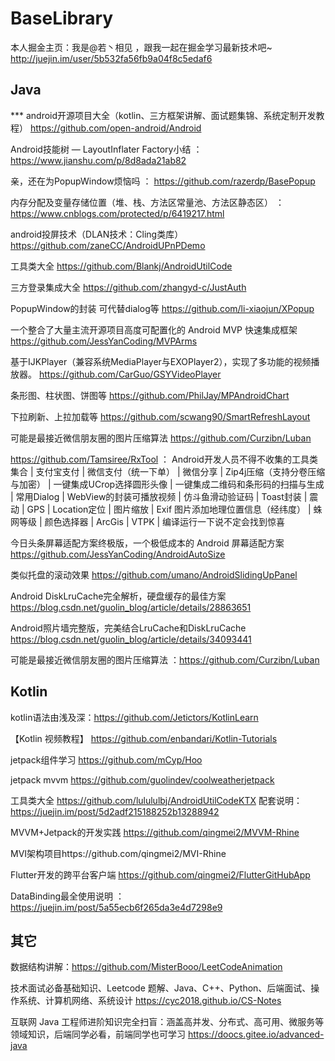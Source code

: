 # BaseLibrary
本人掘金主页：我是@若丶相见 ，跟我一起在掘金学习最新技术吧~ http://juejin.im/user/5b532fa56fb9a04f8c5edaf6

## Java

*** android开源项目大全（kotlin、三方框架讲解、面试题集锦、系统定制开发教程） https://github.com/open-android/Android

Android技能树 — LayoutInflater Factory小结  ： https://www.jianshu.com/p/8d8ada21ab82

亲，还在为PopupWindow烦恼吗 ： https://github.com/razerdp/BasePopup

内存分配及变量存储位置（堆、栈、方法区常量池、方法区静态区） ：https://www.cnblogs.com/protected/p/6419217.html

android投屏技术（DLAN技术：Cling类库）https://github.com/zaneCC/AndroidUPnPDemo

工具类大全 https://github.com/Blankj/AndroidUtilCode

三方登录集成大全 https://github.com/zhangyd-c/JustAuth

PopupWindow的封装 可代替dialog等 https://github.com/li-xiaojun/XPopup

一个整合了大量主流开源项目高度可配置化的 Android MVP 快速集成框架 https://github.com/JessYanCoding/MVPArms

基于IJKPlayer（兼容系统MediaPlayer与EXOPlayer2），实现了多功能的视频播放器。 https://github.com/CarGuo/GSYVideoPlayer

条形图、柱状图、饼图等 https://github.com/PhilJay/MPAndroidChart

下拉刷新、上拉加载等 https://github.com/scwang90/SmartRefreshLayout

可能是最接近微信朋友圈的图片压缩算法 https://github.com/Curzibn/Luban

https://github.com/Tamsiree/RxTool ： Android开发人员不得不收集的工具类集合 | 支付宝支付 | 微信支付（统一下单） | 微信分享 | Zip4j压缩（支持分卷压缩与加密） | 一键集成UCrop选择圆形头像 | 一键集成二维码和条形码的扫描与生成 | 常用Dialog | WebView的封装可播放视频 | 仿斗鱼滑动验证码 | Toast封装 | 震动 | GPS | Location定位 | 图片缩放 | Exif 图片添加地理位置信息（经纬度） | 蛛网等级 | 颜色选择器 | ArcGis | VTPK | 编译运行一下说不定会找到惊喜

今日头条屏幕适配方案终极版，一个极低成本的 Android 屏幕适配方案 https://github.com/JessYanCoding/AndroidAutoSize

类似托盘的滚动效果 https://github.com/umano/AndroidSlidingUpPanel

Android DiskLruCache完全解析，硬盘缓存的最佳方案  https://blog.csdn.net/guolin_blog/article/details/28863651

Android照片墙完整版，完美结合LruCache和DiskLruCache https://blog.csdn.net/guolin_blog/article/details/34093441

可能是最接近微信朋友圈的图片压缩算法 ：https://github.com/Curzibn/Luban

## Kotlin

kotlin语法由浅及深：https://github.com/Jetictors/KotlinLearn

【Kotlin 视频教程】 https://github.com/enbandari/Kotlin-Tutorials

jetpack组件学习 https://github.com/mCyp/Hoo

jetpack mvvm https://github.com/guolindev/coolweatherjetpack

工具类大全 https://github.com/lulululbj/AndroidUtilCodeKTX 配套说明：https://juejin.im/post/5d2adf215188252b13288942

MVVM+Jetpack的开发实践 https://github.com/qingmei2/MVVM-Rhine

MVI架构项目https://github.com/qingmei2/MVI-Rhine 

Flutter开发的跨平台客户端 https://github.com/qingmei2/FlutterGitHubApp

DataBinding最全使用说明 ：https://juejin.im/post/5a55ecb6f265da3e4d7298e9


## 其它

数据结构讲解：https://github.com/MisterBooo/LeetCodeAnimation

技术面试必备基础知识、Leetcode 题解、Java、C++、Python、后端面试、操作系统、计算机网络、系统设计 https://cyc2018.github.io/CS-Notes

互联网 Java 工程师进阶知识完全扫盲：涵盖高并发、分布式、高可用、微服务等领域知识，后端同学必看，前端同学也可学习 https://doocs.gitee.io/advanced-java

